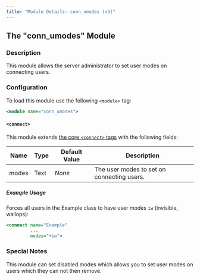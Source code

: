 ```yaml
---
title: "Module Details: conn_umodes (v3)"
---
```


## The "conn_umodes" Module

### Description

This module allows the server administrator to set user modes on connecting users.

### Configuration

To load this module use the following `<module>` tag:

```xml
<module name="conn_umodes">
```

#### `<connect>`

This module extends [the core `<connect>` tags](/3/configuration#connect) with the following fields:

Name  | Type | Default Value | Description
----- | ---- | ------------- | -----------
modes | Text | *None*        | The user modes to set on connecting users.

##### Example Usage

Forces all users in the Example class to have user modes `iw` (invisible, wallops):

```xml
<connect name="Example"
         ...
         modes="+iw">
```

### Special Notes

This module can set disabled modes which allows you to set user modes on users which they can not then remove.
